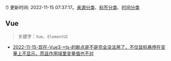 :alarm_clock: 更新时间: 2022-11-15 07:37:17。[来源分类](../README.md)、[标签分类](../TAGS.md)、[时间分类](../TIMELINE.md)

## Vue


> 关键字：`Vue`、`ElementUI`



- [2022-11-15-现在-Vue3-+ts-的断点是不是完全没法用了，不仅鼠标悬停在变量上不显示，而且作用域里变量值也不对](https://www.v2ex.com/t/895384) 
